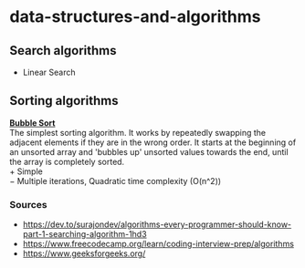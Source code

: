# data-structures-and-algorithms

## Search algorithms
* Linear Search

## Sorting algorithms
**[Bubble Sort](https://github.com/mazaraki/data-structures-and-algorithms/blob/main/bubblesort.js)**<br />
  The simplest sorting algorithm. It works by repeatedly swapping the adjacent elements if they are in the wrong order. It starts at the beginning of an unsorted array and 'bubbles up' unsorted values towards the end, until the array is completely sorted.<br />
  &plus; Simple <br />
  &minus; Multiple iterations, Quadratic time complexity (O(n^2))



### Sources
* https://dev.to/surajondev/algorithms-every-programmer-should-know-part-1-searching-algorithm-1hd3
* https://www.freecodecamp.org/learn/coding-interview-prep/algorithms
* https://www.geeksforgeeks.org/
